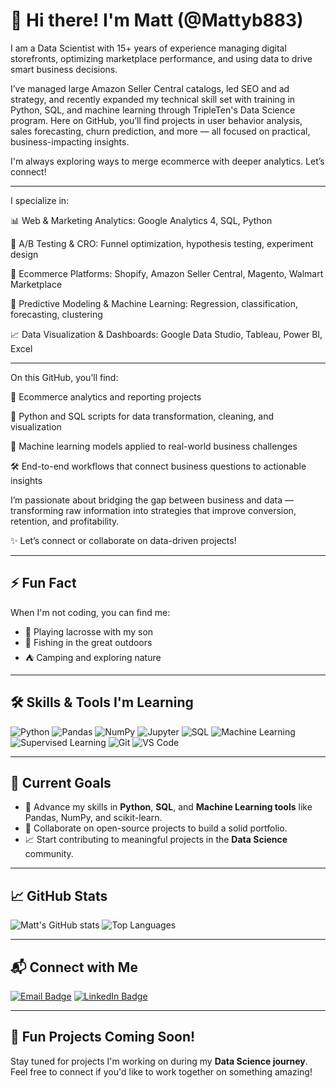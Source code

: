 # 👋 Hi there! I'm Matt (@Mattyb883) 

I am a Data Scientist with 15+ years of experience managing digital storefronts, optimizing marketplace performance, and using data to drive smart business decisions.

I’ve managed large Amazon Seller Central catalogs, led SEO and ad strategy, and recently expanded my technical skill set with training in Python, SQL, and machine learning through TripleTen's Data Science program. Here on GitHub, you’ll find projects in user behavior analysis, sales forecasting, churn prediction, and more — all focused on practical, business-impacting insights.

I'm always exploring ways to merge ecommerce with deeper analytics. Let’s connect!


---

I specialize in:

📊 Web & Marketing Analytics: Google Analytics 4, SQL, Python

🔬 A/B Testing & CRO: Funnel optimization, hypothesis testing, experiment design

🛒 Ecommerce Platforms: Shopify, Amazon Seller Central, Magento, Walmart Marketplace

🤖 Predictive Modeling & Machine Learning: Regression, classification, forecasting, clustering

📈 Data Visualization & Dashboards: Google Data Studio, Tableau, Power BI, Excel

---

On this GitHub, you’ll find:

📂 Ecommerce analytics and reporting projects

🐍 Python and SQL scripts for data transformation, cleaning, and visualization

🧠 Machine learning models applied to real-world business challenges

🛠 End-to-end workflows that connect business questions to actionable insights

I’m passionate about bridging the gap between business and data — transforming raw information into strategies that improve conversion, retention, and profitability.

✨ Let’s connect or collaborate on data-driven projects!

---

## ⚡ Fun Fact

When I'm not coding, you can find me:
- 🥍 Playing lacrosse with my son
- 🎣 Fishing in the great outdoors
- ⛺ Camping and exploring nature

---

## 🛠️ Skills & Tools I'm Learning

![Python](https://img.shields.io/badge/-Python-007ACC?style=flat-square&logo=python)
![Pandas](https://img.shields.io/badge/-Pandas-150458?style=flat-square&logo=pandas)
![NumPy](https://img.shields.io/badge/-NumPy-013243?style=flat-square&logo=numpy)
![Jupyter](https://img.shields.io/badge/-Jupyter-F37626?style=flat-square&logo=jupyter)
![SQL](https://img.shields.io/badge/-SQL-336791?style=flat-square&logo=postgresql)
![Machine Learning](https://img.shields.io/badge/-Machine%20Learning-102230?style=flat-square&logo=scikit-learn)
![Supervised Learning](https://img.shields.io/badge/-Supervised%20Learning-00C853?style=flat-square)
![Git](https://img.shields.io/badge/-Git-F05032?style=flat-square&logo=git)
![VS Code](https://img.shields.io/badge/-VS%20Code-007ACC?style=flat-square&logo=visual-studio-code)

---

## 🚀 Current Goals

- 🌱 Advance my skills in **Python**, **SQL**, and **Machine Learning tools** like Pandas, NumPy, and scikit-learn.
- 👯 Collaborate on open-source projects to build a solid portfolio.
- 📈 Start contributing to meaningful projects in the **Data Science** community.

---

## 📈 GitHub Stats

![Matt's GitHub stats](https://github-readme-stats.vercel.app/api?username=Mattyb883&show_icons=true&hide_border=true&theme=radical)
![Top Languages](https://github-readme-stats.vercel.app/api/top-langs/?username=Mattyb883&layout=compact&theme=radical)

---

## 📬 Connect with Me

[![Email Badge](https://img.shields.io/badge/-Email-D14836?style=flat-square&logo=Gmail&logoColor=white&link=mailto:matt.baglietto11@gmail.com)](mailto:matt.baglietto11@gmail.com)
[![LinkedIn Badge](https://img.shields.io/badge/-LinkedIn-blue?style=flat-square&logo=LinkedIn&logoColor=white&link=https://www.linkedin.com/in/matthewbaglietto/)](https://www.linkedin.com/in/matthewbaglietto/)

---

## 🌟 Fun Projects Coming Soon!

Stay tuned for projects I'm working on during my **Data Science journey**. Feel free to connect if you'd like to work together on something amazing!
